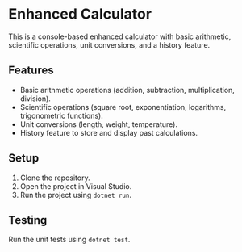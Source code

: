 # Enhanced Calculator

This is a console-based enhanced calculator with basic arithmetic, scientific operations, unit conversions, and a history feature.

## Features
- Basic arithmetic operations (addition, subtraction, multiplication, division).
- Scientific operations (square root, exponentiation, logarithms, trigonometric functions).
- Unit conversions (length, weight, temperature).
- History feature to store and display past calculations.

## Setup
1. Clone the repository.
2. Open the project in Visual Studio.
3. Run the project using `dotnet run`.

## Testing
Run the unit tests using `dotnet test`.
